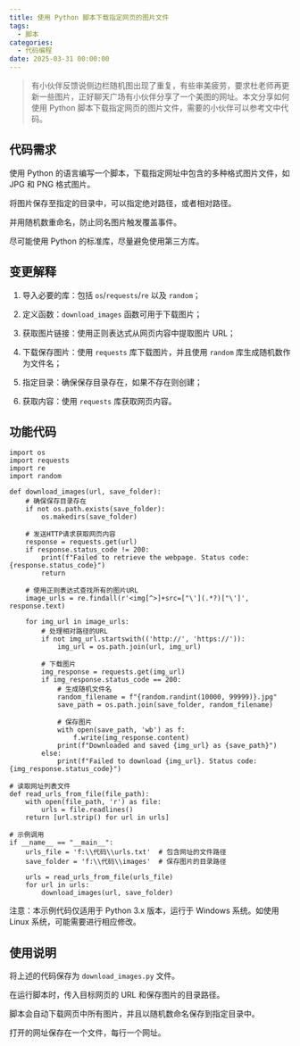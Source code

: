 ```yaml
---
title: 使用 Python 脚本下载指定网页的图片文件
tags:
  - 脚本
categories:
  - 代码编程
date: 2025-03-31 00:00:00
---
```


> 有小伙伴反馈说侧边栏随机图出现了重复，有些审美疲劳，要求杜老师再更新一些图片，正好聊天广场有小伙伴分享了一个美图的网址。本文分享如何使用 Python 脚本下载指定网页的图片文件，需要的小伙伴可以参考文中代码。

<!-- more -->

## 代码需求

使用 Python 的语言编写一个脚本，下载指定网址中包含的多种格式图片文件，如 JPG 和 PNG 格式图片。

将图片保存至指定的目录中，可以指定绝对路径，或者相对路径。

并用随机数重命名，防止同名图片触发覆盖事件。

尽可能使用 Python 的标准库，尽量避免使用第三方库。

## 变更解释

1. 导入必要的库：包括 `os`/`requests`/`re` 以及 `random`；

2. 定义函数：`download_images` 函数可用于下载图片；

3. 获取图片链接：使用正则表达式从网页内容中提取图片 URL；

4. 下载保存图片：使用 `requests` 库下载图片，并且使用 `random` 库生成随机数作为文件名；

5. 指定目录：确保保存目录存在，如果不存在则创建；

6. 获取内容：使用 `requests` 库获取网页内容。

## 功能代码

```
import os
import requests
import re
import random

def download_images(url, save_folder):
    # 确保保存目录存在
    if not os.path.exists(save_folder):
        os.makedirs(save_folder)

    # 发送HTTP请求获取网页内容
    response = requests.get(url)
    if response.status_code != 200:
        print(f"Failed to retrieve the webpage. Status code: {response.status_code}")
        return

    # 使用正则表达式查找所有的图片URL
    image_urls = re.findall(r'<img[^>]+src=["\'](.*?)["\']', response.text)

    for img_url in image_urls:
        # 处理相对路径的URL
        if not img_url.startswith(('http://', 'https://')):
            img_url = os.path.join(url, img_url)

        # 下载图片
        img_response = requests.get(img_url)
        if img_response.status_code == 200:
            # 生成随机文件名
            random_filename = f"{random.randint(10000, 99999)}.jpg"
            save_path = os.path.join(save_folder, random_filename)

            # 保存图片
            with open(save_path, 'wb') as f:
                f.write(img_response.content)
            print(f"Downloaded and saved {img_url} as {save_path}")
        else:
            print(f"Failed to download {img_url}. Status code: {img_response.status_code}")

# 读取网址列表文件
def read_urls_from_file(file_path):
    with open(file_path, 'r') as file:
        urls = file.readlines()
    return [url.strip() for url in urls]

# 示例调用
if __name__ == "__main__":
    urls_file = 'f:\\代码\\urls.txt'  # 包含网址的文件路径
    save_folder = 'f:\\代码\\images'  # 保存图片的目录路径

    urls = read_urls_from_file(urls_file)
    for url in urls:
        download_images(url, save_folder)
```

注意：本示例代码仅适用于 Python 3.x 版本，运行于 Windows 系统。如使用 Linux 系统，可能需要进行相应修改。

## 使用说明

将上述的代码保存为 `download_images.py` 文件。

在运行脚本时，传入目标网页的 URL 和保存图片的目录路径。

脚本会自动下载网页中所有图片，并且以随机数命名保存到指定目录中。

打开的网址保存在一个文件，每行一个网址。